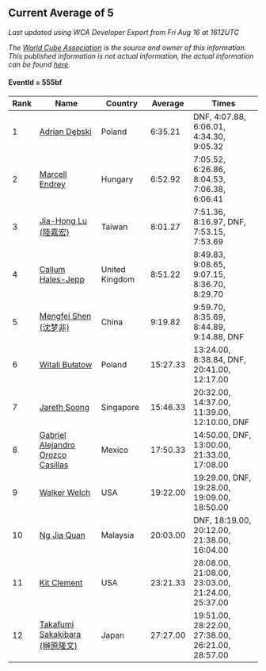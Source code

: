 ## Current Average of 5

*Last updated using WCA Developer Export from Fri Aug 16 at 1612UTC*

*The [World Cube Association](https://www.worldcubeassociation.org) is the source and owner of this information. This published information is not actual information, the actual information can be found [here](https://www.worldcubeassociation.org/results).*

#### EventId = 555bf

|Rank|Name|Country|Average|Times|  
|--|--|--|--|--|  
|1|[Adrian Dębski](https://www.worldcubeassociation.org/persons/2017DEBS01)|Poland|6:35.21|DNF, 4:07.88, 6:06.01, 4:34.30, 9:05.32|  
|2|[Marcell Endrey](https://www.worldcubeassociation.org/persons/2007ENDR01)|Hungary|6:52.92|7:05.52, 6:26.86, 8:04.53, 7:06.38, 6:06.41|  
|3|[Jia-Hong Lu (陸嘉宏)](https://www.worldcubeassociation.org/persons/2007LUJI01)|Taiwan|8:01.27|7:51.36, 8:16.97, DNF, 7:53.15, 7:53.69|  
|4|[Callum Hales-Jepp](https://www.worldcubeassociation.org/persons/2012HALE01)|United Kingdom|8:51.22|8:49.83, 9:08.65, 9:07.15, 8:36.70, 8:29.70|  
|5|[Mengfei Shen (沈梦非)](https://www.worldcubeassociation.org/persons/2018SHEN07)|China|9:19.82|9:59.70, 8:35.69, 8:44.89, 9:14.88, DNF|  
|6|[Witali Bułatow](https://www.worldcubeassociation.org/persons/2015BUAT01)|Poland|15:27.33|13:24.00, 8:38.84, DNF, 20:41.00, 12:17.00|  
|7|[Jareth Soong](https://www.worldcubeassociation.org/persons/2016SOON01)|Singapore|15:46.33|20:32.00, 14:37.00, 11:39.00, 12:10.00, DNF|  
|8|[Gabriel Alejandro Orozco Casillas](https://www.worldcubeassociation.org/persons/2008CASI01)|Mexico|17:50.33|14:50.00, DNF, 13:00.00, 21:33.00, 17:08.00|  
|9|[Walker Welch](https://www.worldcubeassociation.org/persons/2011WELC01)|USA|19:22.00|19:29.00, DNF, 19:28.00, 19:09.00, 18:50.00|  
|10|[Ng Jia Quan](https://www.worldcubeassociation.org/persons/2015QUAN03)|Malaysia|20:03.00|DNF, 18:19.00, 20:12.00, 21:38.00, 16:04.00|  
|11|[Kit Clement](https://www.worldcubeassociation.org/persons/2008CLEM01)|USA|23:21.33|28:08.00, 21:08.00, 23:03.00, 21:24.00, 25:37.00|  
|12|[Takafumi Sakakibara (榊原隆文)](https://www.worldcubeassociation.org/persons/2017SAKA04)|Japan|27:27.00|19:51.00, 28:22.00, 27:38.00, 26:21.00, 28:57.00|  
